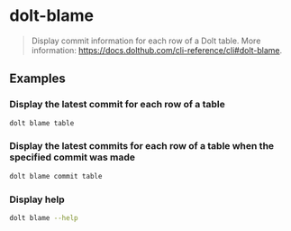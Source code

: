 # dolt-blame

> Display commit information for each row of a Dolt table. More information: <https://docs.dolthub.com/cli-reference/cli#dolt-blame>.

## Examples

### Display the latest commit for each row of a table

```bash
dolt blame table
```

### Display the latest commits for each row of a table when the specified commit was made

```bash
dolt blame commit table
```

### Display help

```bash
dolt blame --help
```
